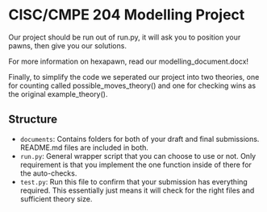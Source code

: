 # CISC/CMPE 204 Modelling Project

Our project should be run out of run.py, it will ask you to position your pawns, then give you our solutions.

For more information on hexapawn, read our modelling_document.docx!

Finally, to simplify the code we seperated our project into two theories, one for counting called possible_moves_theory() and one for checking wins as the original example_theory().

## Structure

* `documents`: Contains folders for both of your draft and final submissions. README.md files are included in both.
* `run.py`: General wrapper script that you can choose to use or not. Only requirement is that you implement the one function inside of there for the auto-checks.
* `test.py`: Run this file to confirm that your submission has everything required. This essentially just means it will check for the right files and sufficient theory size.
